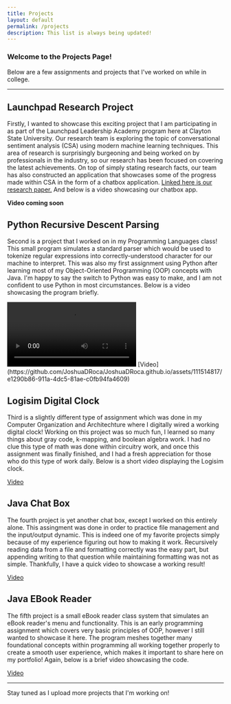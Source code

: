 ```yaml
---
title: Projects
layout: default
permalink: /projects
description: This list is always being updated!
---
```


### Welcome to the Projects Page!
Below are a few assignments and projects that I've worked on while in college.

***

## Launchpad Research Project
Firstly, I wanted to showcase this exciting project that I am participating in as part of the Launchpad Leadership Academy program here at Clayton State University. Our research team is exploring the topic of conversational sentiment analysis (CSA) using modern machine learning techniques. This area of research is surprisingly burgeoning and being worked on by professionals in the industry, so our research has been focused on covering the latest achievements. On top of simply stating research facts, our team has also constructed an application that showcases some of the progress made within CSA in the form of a chatbox application. [Linked here is our research paper.](https://github.com/JoshuaDRoca/JoshuaDRoca.github.io/files/13843682/Sentiment_Analysis_Research_Paper.pdf) And below is a video showcasing our chatbox app.

**Video coming soon**

## Python Recursive Descent Parsing
Second is a project that I worked on in my Programming Languages class! This small program simulates a standard parser which would be used to tokenize regular expressions into correctly-understood character for our machine to interpret. This was also my first assignment using Python after learning most of my Object-Oriented Programming (OOP) concepts with Java. I'm happy to say the switch to Python was easy to make, and I am not confident to use Python in most circumstances. Below is a video showcasing the program briefly.

<video src="https://github.com/JoshuaDRoca/JoshuaDRoca.github.io/assets/111514817/e1290b86-911a-4dc5-81ae-c0fb94fa4609">
</video>
[Video](https://github.com/JoshuaDRoca/JoshuaDRoca.github.io/assets/111514817/e1290b86-911a-4dc5-81ae-c0fb94fa4609)

## Logisim Digital Clock
Third is a slightly different type of assignment which was done in my Computer Organization and Architechture where I digitally wired a working digital clock! Working on this project was so much fun, I learned so many things about gray code, k-mapping, and boolean algebra work. I had no clue this type of math was done within circuitry work, and once this assignment was finally finished, and I had a fresh appreciation for those who do this type of work daily. Below is a short video displaying the Logisim clock.

[Video](https://github.com/JoshuaDRoca/JoshuaDRoca.github.io/assets/111514817/45dfb495-25ea-4f21-961b-7bca05d59c32)

## Java Chat Box
The fourth project is yet another chat box, except I worked on this entirely alone. This assingment was done in order to practice file management and the input/output dynamic. This is indeed one of my favorite projects simply because of my experience figuring out how to making it work. Recursively reading data from a file and formatting correctly was the easy part, but appending writing to that question while maintaining formatting was not as simple. Thankfully, I have a quick video to showcase a working result!

[Video](https://github.com/JoshuaDRoca/JoshuaDRoca.github.io/assets/111514817/3f106052-f2c8-480b-a389-f57380847f70)

## Java EBook Reader
The fifth project is a small eBook reader class system that simulates an eBook reader's menu and functionality. This is an early programming assignment which covers very basic principles of OOP, however I still wanted to showcase it here. The program meshes together many foundational concepts within programming all working together properly to create a smooth user experience, which makes it important to share here on my portfolio! Again, below is a brief video showcasing the code.

[Video](https://github.com/JoshuaDRoca/JoshuaDRoca.github.io/assets/111514817/8ac17d91-aac3-48f4-a1cb-62d33bed1775)

***

Stay tuned as I upload more projects that I'm working on!

